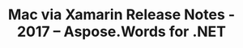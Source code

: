 ﻿---
title: Mac via Xamarin Release Notes - 2017 – Aspose.Words for .NET
articleTitle: Mac via Xamarin Release Notes - 2017
linktitle: Mac via Xamarin Release Notes - 2017
description: "Mac via Xamarin Release Notes - 2017 – learn about the latest updates and fixes."
type: docs
weight: 10
url: /net/mac-via-xamarin-release-notes-2017/
---

